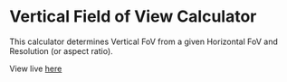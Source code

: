 # Vertical Field of View Calculator

This calculator determines Vertical FoV from a given Horizontal FoV and Resolution (or aspect ratio).
 
View live [here](https://chrislrogers.github.io/fovcalculator/)
